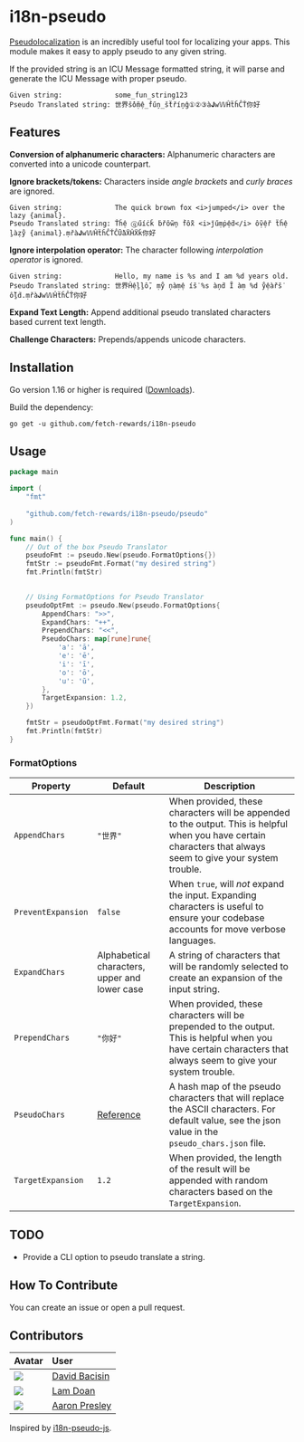# i18n-pseudo
[Pseudolocalization](https://en.wikipedia.org/wiki/Pseudolocalization) is an incredibly useful tool for localizing your 
apps. This module makes it easy to apply pseudo to any given string.

If the provided string is an ICU Message formatted string, it will parse and generate the ICU Message with proper pseudo.

```
Given string:             some_fun_string123
Pseudo Translated string: 世界ṧỗṃệ_ḟűņ_ṧẗříņĝ①②③à𝐉𝚠𝕎ĤẗȟĈŤ你好
```

## Features

**Conversion of alphanumeric characters:** Alphanumeric characters are converted into a unicode counterpart.

**Ignore brackets/tokens:** Characters inside _angle brackets_ and _curly braces_ are ignored.
```
Given string:             The quick brown fox <i>jumped</i> over the lazy {animal}.
Pseudo Translated string: Ťȟệ ⓠűíċǩ ḃřỗ𝚠ņ ḟỗẍ <i>ǰűṃṗệḋ</i> ỗṿệř ẗȟệ ḻàẓẙ {animal}.ṃřà𝐉𝚠𝕎ĤẗȟĈŤĈṺàẌĤẌǩ你好
```

**Ignore interpolation operator:** The character following _interpolation operator_ is ignored.
```
Given string:             Hello, my name is %s and I am %d years old.
Pseudo Translated string: 世界Ĥệḻḻỗ, ṃẙ ņàṃệ íṧ %s àņḋ Ĩ àṃ %d ẙệàřṧ ỗḻḋ.ṃřà𝐉𝚠𝕎ĤẗȟĈŤ你好
```

**Expand Text Length:** Append additional pseudo translated characters based current text length.

**Challenge Characters:** Prepends/appends unicode characters.

## Installation
Go version 1.16 or higher is required ([Downloads](https://golang.org/dl/)).

Build the dependency:
```shell
go get -u github.com/fetch-rewards/i18n-pseudo
```

## Usage 

```go
package main

import (
	"fmt"
	
	"github.com/fetch-rewards/i18n-pseudo/pseudo"
)

func main() {
	// Out of the box Pseudo Translator
	pseudoFmt := pseudo.New(pseudo.FormatOptions{})
	fmtStr := pseudoFmt.Format("my desired string")
	fmt.Println(fmtStr)

	
	// Using FormatOptions for Pseudo Translator
	pseudoOptFmt := pseudo.New(pseudo.FormatOptions{
		AppendChars: ">>",
		ExpandChars: "++",
		PrependChars: "<<",
		PseudoChars: map[rune]rune{
			'a': 'ā',
			'e': 'ē',
			'i': 'ī',
			'o': 'ō',
			'u': 'ũ',
		},
		TargetExpansion: 1.2,
	})

	fmtStr = pseudoOptFmt.Format("my desired string")
	fmt.Println(fmtStr)
}
```

### FormatOptions
| Property           | Default                                                                                          | Description                                                                                                                                                     |
|--------------------|--------------------------------------------------------------------------------------------------|-----------------------------------------------------------------------------------------------------------------------------------------------------------------|
| `AppendChars`      | `"世界"`                                                                                           | When provided, these characters will be appended to the output. This is helpful when you have certain characters that always seem to give your system trouble.  |
| `PreventExpansion` | `false`                                                                                          | When `true`, will _not_ expand the input. Expanding characters is useful to ensure your codebase accounts for move verbose languages.                           |
| `ExpandChars`      | Alphabetical characters, upper and lower case                                                    | A string of characters that will be randomly selected to create an expansion of the input string.                                                               |
| `PrependChars`     | `"你好"`                                                                                           | When provided, these characters will be prepended to the output. This is helpful when you have certain characters that always seem to give your system trouble. |
| `PseudoChars`      | [Reference](https://github.com/fetch-rewards/i18n-pseudo/src/main/pseudo/data/pseudo_chars.json) | A hash map of the pseudo characters that will replace the ASCII characters. For default value, see the json value in the `pseudo_chars.json` file.              |
| `TargetExpansion`  | `1.2`                                                                                            | When provided, the length of the result will be appended with random characters based on the `TargetExpansion`.                                                 |

## TODO
* Provide a CLI option to pseudo translate a string.

## How To Contribute
You can create an issue or open a pull request.

## Contributors
| Avatar                                                                                         | User                                              |
|:-----------------------------------------------------------------------------------------------|:--------------------------------------------------|
| [![](https://avatars.githubusercontent.com/u/10532538?s=50)](https://github.com/davidbacisin/) | [David Bacisin](https://github.com/davidbacisin/) |
| [![](https://avatars.githubusercontent.com/u/6640850?s=50)](https://github.com/lamvdoan/)      | [Lam Doan](https://github.com/lamvdoan/)          |
| [![](https://avatars.githubusercontent.com/u/155617?s=50)](https://github.com/AaronPresley/)   | [Aaron Presley](https://github.com/AaronPresley/) |

Inspired by [i18n-pseudo-js](https://github.com/AaronPresley/i18n-pseudo-js).
